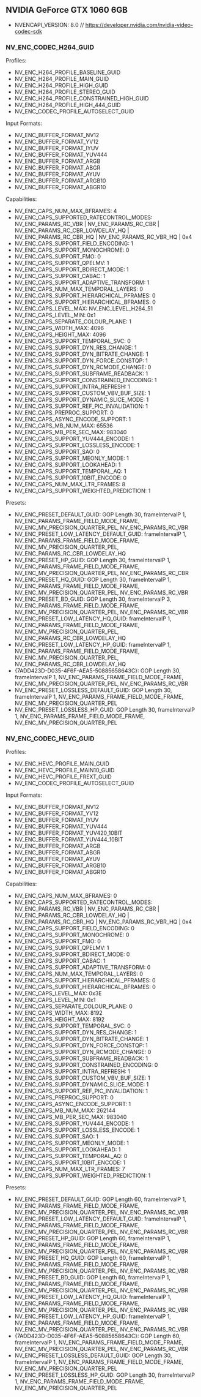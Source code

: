 ## NVIDIA GeForce GTX 1060 6GB

 * NVENCAPI_VERSION: 8.0 // https://developer.nvidia.com/nvidia-video-codec-sdk

### NV_ENC_CODEC_H264_GUID

Profiles:

 * NV_ENC_H264_PROFILE_BASELINE_GUID
 * NV_ENC_H264_PROFILE_MAIN_GUID
 * NV_ENC_H264_PROFILE_HIGH_GUID
 * NV_ENC_H264_PROFILE_STEREO_GUID
 * NV_ENC_H264_PROFILE_CONSTRAINED_HIGH_GUID
 * NV_ENC_H264_PROFILE_HIGH_444_GUID
 * NV_ENC_CODEC_PROFILE_AUTOSELECT_GUID

Input Formats:

 * NV_ENC_BUFFER_FORMAT_NV12
 * NV_ENC_BUFFER_FORMAT_YV12
 * NV_ENC_BUFFER_FORMAT_IYUV
 * NV_ENC_BUFFER_FORMAT_YUV444
 * NV_ENC_BUFFER_FORMAT_ARGB
 * NV_ENC_BUFFER_FORMAT_ABGR
 * NV_ENC_BUFFER_FORMAT_AYUV
 * NV_ENC_BUFFER_FORMAT_ARGB10
 * NV_ENC_BUFFER_FORMAT_ABGR10

Capabilities:

 * NV_ENC_CAPS_NUM_MAX_BFRAMES: 4
 * NV_ENC_CAPS_SUPPORTED_RATECONTROL_MODES: NV_ENC_PARAMS_RC_VBR | NV_ENC_PARAMS_RC_CBR | NV_ENC_PARAMS_RC_CBR_LOWDELAY_HQ | NV_ENC_PARAMS_RC_CBR_HQ | NV_ENC_PARAMS_RC_VBR_HQ | 0x4
 * NV_ENC_CAPS_SUPPORT_FIELD_ENCODING: 1
 * NV_ENC_CAPS_SUPPORT_MONOCHROME: 0
 * NV_ENC_CAPS_SUPPORT_FMO: 0
 * NV_ENC_CAPS_SUPPORT_QPELMV: 1
 * NV_ENC_CAPS_SUPPORT_BDIRECT_MODE: 1
 * NV_ENC_CAPS_SUPPORT_CABAC: 1
 * NV_ENC_CAPS_SUPPORT_ADAPTIVE_TRANSFORM: 1
 * NV_ENC_CAPS_NUM_MAX_TEMPORAL_LAYERS: 0
 * NV_ENC_CAPS_SUPPORT_HIERARCHICAL_PFRAMES: 0
 * NV_ENC_CAPS_SUPPORT_HIERARCHICAL_BFRAMES: 0
 * NV_ENC_CAPS_LEVEL_MAX: NV_ENC_LEVEL_H264_51
 * NV_ENC_CAPS_LEVEL_MIN: 0x1
 * NV_ENC_CAPS_SEPARATE_COLOUR_PLANE: 1
 * NV_ENC_CAPS_WIDTH_MAX: 4096
 * NV_ENC_CAPS_HEIGHT_MAX: 4096
 * NV_ENC_CAPS_SUPPORT_TEMPORAL_SVC: 0
 * NV_ENC_CAPS_SUPPORT_DYN_RES_CHANGE: 1
 * NV_ENC_CAPS_SUPPORT_DYN_BITRATE_CHANGE: 1
 * NV_ENC_CAPS_SUPPORT_DYN_FORCE_CONSTQP: 1
 * NV_ENC_CAPS_SUPPORT_DYN_RCMODE_CHANGE: 0
 * NV_ENC_CAPS_SUPPORT_SUBFRAME_READBACK: 1
 * NV_ENC_CAPS_SUPPORT_CONSTRAINED_ENCODING: 1
 * NV_ENC_CAPS_SUPPORT_INTRA_REFRESH: 1
 * NV_ENC_CAPS_SUPPORT_CUSTOM_VBV_BUF_SIZE: 1
 * NV_ENC_CAPS_SUPPORT_DYNAMIC_SLICE_MODE: 1
 * NV_ENC_CAPS_SUPPORT_REF_PIC_INVALIDATION: 1
 * NV_ENC_CAPS_PREPROC_SUPPORT: 0
 * NV_ENC_CAPS_ASYNC_ENCODE_SUPPORT: 1
 * NV_ENC_CAPS_MB_NUM_MAX: 65536
 * NV_ENC_CAPS_MB_PER_SEC_MAX: 983040
 * NV_ENC_CAPS_SUPPORT_YUV444_ENCODE: 1
 * NV_ENC_CAPS_SUPPORT_LOSSLESS_ENCODE: 1
 * NV_ENC_CAPS_SUPPORT_SAO: 0
 * NV_ENC_CAPS_SUPPORT_MEONLY_MODE: 1
 * NV_ENC_CAPS_SUPPORT_LOOKAHEAD: 1
 * NV_ENC_CAPS_SUPPORT_TEMPORAL_AQ: 1
 * NV_ENC_CAPS_SUPPORT_10BIT_ENCODE: 0
 * NV_ENC_CAPS_NUM_MAX_LTR_FRAMES: 8
 * NV_ENC_CAPS_SUPPORT_WEIGHTED_PREDICTION: 1

Presets:

 * NV_ENC_PRESET_DEFAULT_GUID: GOP Length 30, frameIntervalP 1, NV_ENC_PARAMS_FRAME_FIELD_MODE_FRAME, NV_ENC_MV_PRECISION_QUARTER_PEL, NV_ENC_PARAMS_RC_VBR
 * NV_ENC_PRESET_LOW_LATENCY_DEFAULT_GUID: frameIntervalP 1, NV_ENC_PARAMS_FRAME_FIELD_MODE_FRAME, NV_ENC_MV_PRECISION_QUARTER_PEL, NV_ENC_PARAMS_RC_CBR_LOWDELAY_HQ
 * NV_ENC_PRESET_HP_GUID: GOP Length 30, frameIntervalP 1, NV_ENC_PARAMS_FRAME_FIELD_MODE_FRAME, NV_ENC_MV_PRECISION_QUARTER_PEL, NV_ENC_PARAMS_RC_CBR
 * NV_ENC_PRESET_HQ_GUID: GOP Length 30, frameIntervalP 1, NV_ENC_PARAMS_FRAME_FIELD_MODE_FRAME, NV_ENC_MV_PRECISION_QUARTER_PEL, NV_ENC_PARAMS_RC_VBR
 * NV_ENC_PRESET_BD_GUID: GOP Length 30, frameIntervalP 3, NV_ENC_PARAMS_FRAME_FIELD_MODE_FRAME, NV_ENC_MV_PRECISION_QUARTER_PEL, NV_ENC_PARAMS_RC_VBR
 * NV_ENC_PRESET_LOW_LATENCY_HQ_GUID: frameIntervalP 1, NV_ENC_PARAMS_FRAME_FIELD_MODE_FRAME, NV_ENC_MV_PRECISION_QUARTER_PEL, NV_ENC_PARAMS_RC_CBR_LOWDELAY_HQ
 * NV_ENC_PRESET_LOW_LATENCY_HP_GUID: frameIntervalP 1, NV_ENC_PARAMS_FRAME_FIELD_MODE_FRAME, NV_ENC_MV_PRECISION_QUARTER_PEL, NV_ENC_PARAMS_RC_CBR_LOWDELAY_HQ
 * {7ADD423D-D035-4F6F-AEA5-50885658643C}: GOP Length 30, frameIntervalP 1, NV_ENC_PARAMS_FRAME_FIELD_MODE_FRAME, NV_ENC_MV_PRECISION_QUARTER_PEL, NV_ENC_PARAMS_RC_VBR
 * NV_ENC_PRESET_LOSSLESS_DEFAULT_GUID: GOP Length 30, frameIntervalP 1, NV_ENC_PARAMS_FRAME_FIELD_MODE_FRAME, NV_ENC_MV_PRECISION_QUARTER_PEL
 * NV_ENC_PRESET_LOSSLESS_HP_GUID: GOP Length 30, frameIntervalP 1, NV_ENC_PARAMS_FRAME_FIELD_MODE_FRAME, NV_ENC_MV_PRECISION_QUARTER_PEL

### NV_ENC_CODEC_HEVC_GUID

Profiles:

 * NV_ENC_HEVC_PROFILE_MAIN_GUID
 * NV_ENC_HEVC_PROFILE_MAIN10_GUID
 * NV_ENC_HEVC_PROFILE_FREXT_GUID
 * NV_ENC_CODEC_PROFILE_AUTOSELECT_GUID

Input Formats:

 * NV_ENC_BUFFER_FORMAT_NV12
 * NV_ENC_BUFFER_FORMAT_YV12
 * NV_ENC_BUFFER_FORMAT_IYUV
 * NV_ENC_BUFFER_FORMAT_YUV444
 * NV_ENC_BUFFER_FORMAT_YUV420_10BIT
 * NV_ENC_BUFFER_FORMAT_YUV444_10BIT
 * NV_ENC_BUFFER_FORMAT_ARGB
 * NV_ENC_BUFFER_FORMAT_ABGR
 * NV_ENC_BUFFER_FORMAT_AYUV
 * NV_ENC_BUFFER_FORMAT_ARGB10
 * NV_ENC_BUFFER_FORMAT_ABGR10

Capabilities:

 * NV_ENC_CAPS_NUM_MAX_BFRAMES: 0
 * NV_ENC_CAPS_SUPPORTED_RATECONTROL_MODES: NV_ENC_PARAMS_RC_VBR | NV_ENC_PARAMS_RC_CBR | NV_ENC_PARAMS_RC_CBR_LOWDELAY_HQ | NV_ENC_PARAMS_RC_CBR_HQ | NV_ENC_PARAMS_RC_VBR_HQ | 0x4
 * NV_ENC_CAPS_SUPPORT_FIELD_ENCODING: 0
 * NV_ENC_CAPS_SUPPORT_MONOCHROME: 0
 * NV_ENC_CAPS_SUPPORT_FMO: 0
 * NV_ENC_CAPS_SUPPORT_QPELMV: 1
 * NV_ENC_CAPS_SUPPORT_BDIRECT_MODE: 0
 * NV_ENC_CAPS_SUPPORT_CABAC: 1
 * NV_ENC_CAPS_SUPPORT_ADAPTIVE_TRANSFORM: 0
 * NV_ENC_CAPS_NUM_MAX_TEMPORAL_LAYERS: 0
 * NV_ENC_CAPS_SUPPORT_HIERARCHICAL_PFRAMES: 0
 * NV_ENC_CAPS_SUPPORT_HIERARCHICAL_BFRAMES: 0
 * NV_ENC_CAPS_LEVEL_MAX: 0x3E
 * NV_ENC_CAPS_LEVEL_MIN: 0x1
 * NV_ENC_CAPS_SEPARATE_COLOUR_PLANE: 0
 * NV_ENC_CAPS_WIDTH_MAX: 8192
 * NV_ENC_CAPS_HEIGHT_MAX: 8192
 * NV_ENC_CAPS_SUPPORT_TEMPORAL_SVC: 0
 * NV_ENC_CAPS_SUPPORT_DYN_RES_CHANGE: 1
 * NV_ENC_CAPS_SUPPORT_DYN_BITRATE_CHANGE: 1
 * NV_ENC_CAPS_SUPPORT_DYN_FORCE_CONSTQP: 1
 * NV_ENC_CAPS_SUPPORT_DYN_RCMODE_CHANGE: 0
 * NV_ENC_CAPS_SUPPORT_SUBFRAME_READBACK: 1
 * NV_ENC_CAPS_SUPPORT_CONSTRAINED_ENCODING: 0
 * NV_ENC_CAPS_SUPPORT_INTRA_REFRESH: 1
 * NV_ENC_CAPS_SUPPORT_CUSTOM_VBV_BUF_SIZE: 1
 * NV_ENC_CAPS_SUPPORT_DYNAMIC_SLICE_MODE: 1
 * NV_ENC_CAPS_SUPPORT_REF_PIC_INVALIDATION: 1
 * NV_ENC_CAPS_PREPROC_SUPPORT: 0
 * NV_ENC_CAPS_ASYNC_ENCODE_SUPPORT: 1
 * NV_ENC_CAPS_MB_NUM_MAX: 262144
 * NV_ENC_CAPS_MB_PER_SEC_MAX: 983040
 * NV_ENC_CAPS_SUPPORT_YUV444_ENCODE: 1
 * NV_ENC_CAPS_SUPPORT_LOSSLESS_ENCODE: 1
 * NV_ENC_CAPS_SUPPORT_SAO: 1
 * NV_ENC_CAPS_SUPPORT_MEONLY_MODE: 1
 * NV_ENC_CAPS_SUPPORT_LOOKAHEAD: 1
 * NV_ENC_CAPS_SUPPORT_TEMPORAL_AQ: 0
 * NV_ENC_CAPS_SUPPORT_10BIT_ENCODE: 1
 * NV_ENC_CAPS_NUM_MAX_LTR_FRAMES: 7
 * NV_ENC_CAPS_SUPPORT_WEIGHTED_PREDICTION: 1

Presets:

 * NV_ENC_PRESET_DEFAULT_GUID: GOP Length 60, frameIntervalP 1, NV_ENC_PARAMS_FRAME_FIELD_MODE_FRAME, NV_ENC_MV_PRECISION_QUARTER_PEL, NV_ENC_PARAMS_RC_VBR
 * NV_ENC_PRESET_LOW_LATENCY_DEFAULT_GUID: frameIntervalP 1, NV_ENC_PARAMS_FRAME_FIELD_MODE_FRAME, NV_ENC_MV_PRECISION_QUARTER_PEL, NV_ENC_PARAMS_RC_VBR
 * NV_ENC_PRESET_HP_GUID: GOP Length 60, frameIntervalP 1, NV_ENC_PARAMS_FRAME_FIELD_MODE_FRAME, NV_ENC_MV_PRECISION_QUARTER_PEL, NV_ENC_PARAMS_RC_VBR
 * NV_ENC_PRESET_HQ_GUID: GOP Length 60, frameIntervalP 1, NV_ENC_PARAMS_FRAME_FIELD_MODE_FRAME, NV_ENC_MV_PRECISION_QUARTER_PEL, NV_ENC_PARAMS_RC_VBR
 * NV_ENC_PRESET_BD_GUID: GOP Length 60, frameIntervalP 1, NV_ENC_PARAMS_FRAME_FIELD_MODE_FRAME, NV_ENC_MV_PRECISION_QUARTER_PEL, NV_ENC_PARAMS_RC_VBR
 * NV_ENC_PRESET_LOW_LATENCY_HQ_GUID: frameIntervalP 1, NV_ENC_PARAMS_FRAME_FIELD_MODE_FRAME, NV_ENC_MV_PRECISION_QUARTER_PEL, NV_ENC_PARAMS_RC_VBR
 * NV_ENC_PRESET_LOW_LATENCY_HP_GUID: frameIntervalP 1, NV_ENC_PARAMS_FRAME_FIELD_MODE_FRAME, NV_ENC_MV_PRECISION_QUARTER_PEL, NV_ENC_PARAMS_RC_VBR
 * {7ADD423D-D035-4F6F-AEA5-50885658643C}: GOP Length 60, frameIntervalP 1, NV_ENC_PARAMS_FRAME_FIELD_MODE_FRAME, NV_ENC_MV_PRECISION_QUARTER_PEL, NV_ENC_PARAMS_RC_VBR
 * NV_ENC_PRESET_LOSSLESS_DEFAULT_GUID: GOP Length 30, frameIntervalP 1, NV_ENC_PARAMS_FRAME_FIELD_MODE_FRAME, NV_ENC_MV_PRECISION_QUARTER_PEL
 * NV_ENC_PRESET_LOSSLESS_HP_GUID: GOP Length 30, frameIntervalP 1, NV_ENC_PARAMS_FRAME_FIELD_MODE_FRAME, NV_ENC_MV_PRECISION_QUARTER_PEL

